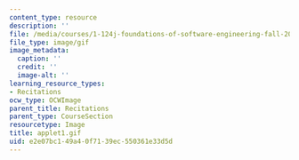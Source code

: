 ```yaml
---
content_type: resource
description: ''
file: /media/courses/1-124j-foundations-of-software-engineering-fall-2000/e2e07bc149a40f7139ec550361e33d5d_applet1.gif
file_type: image/gif
image_metadata:
  caption: ''
  credit: ''
  image-alt: ''
learning_resource_types:
- Recitations
ocw_type: OCWImage
parent_title: Recitations
parent_type: CourseSection
resourcetype: Image
title: applet1.gif
uid: e2e07bc1-49a4-0f71-39ec-550361e33d5d
---
```

